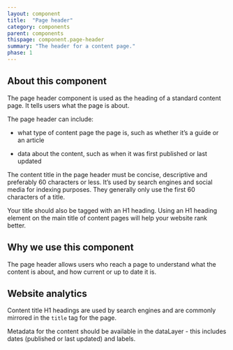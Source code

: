 ```yaml
---
layout: component
title:  "Page header"
category: components
parent: components
thispage: component.page-header
summary: "The header for a content page."
phase: 1
---
```


## About this component

The page header component is used as the heading of a standard content page. It tells users what the page is about.

The page header can include:

* what type of content page the page is, such as whether it’s a guide or an article

* data about the content, such as when it was first published or last updated

The content title in the page header must be concise, descriptive and preferably 60 characters or less. It’s used by search engines and social media for indexing purposes. They generally only use the first 60 characters of a title.

Your title should also be tagged with an H1 heading. Using an H1 heading element on the main title of content pages will help your website rank better.

## Why we use this component

The page header allows users who reach a page to understand what the content is about, and how current or up to date it is.    

## Website analytics

Content title H1 headings are used by search engines and are commonly mirrored in the <code>title</code> tag for the page.

Metadata for the content should be available in the dataLayer - this includes dates (published or last updated) and labels.
